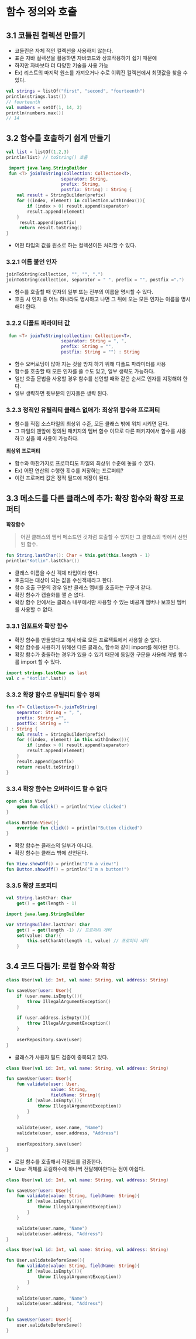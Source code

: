 # 함수 정의와 호출
## 3.1 코틀린 컬렉션 만들기
- 코들린은 자체 적인 컬렉션을 사용하지 않는다.
- 표준 자바 컬렉션을 활용하면 자바코드와 상호작용하기 쉽기 때문에
- 하지만 자바보다 더 다양한 기술을 사용 가능
- Ex) 리스트의 마지막 원소를 가져오거나 수로 이뤄진 컬렉션에서 최댓값을 찾을 수 있다.

```kotlin
val strings = listOf("first", "second", "fourteenth")
println(strings.last())
// fourteenth
val numbers = setOf(1, 14, 2)
println(numbers.max())
// 14
```

## 3.2 함수를 호출하기 쉽게 만들기
```kotlin
val list = listOf(1,2,3)
println(list) // toString() 호출
```

```kotlin
 import java.lang.StringBuilder
 fun <T> joinToString(collection: Collection<T>,
                     separator: String,
                     prefix: String,
                     postfix: String) : String {
    val result = StringBuilder(prefix)
    for ((index, element) in collection.withIndex()){
        if (index > 0) result.append(separator)
        result.append(element)
    }
     result.append(postfix)
     return result.toString()
}
```
- 어떤 타입의 값을 원소로 하는 컬렉션이든 처리할 수 있다.

### 3.2.1 이름 붙인 인자
```kotlin
joinToString(collection, "", "", ".")
joinToString(collection, separator = " ", prefix = "", postfix =".")
```
- 함수를 호출할 때 인자의 일부 또는 전부의 이름을 명시할 수 있다.
- 호출 시 인자 중 어느 하나라도 명시하고 나면 그 뒤에 오는 모든 인자는 이름을 명시해야 한다.

### 3.2.2 디폴트 파라미터 값
```kotlin
 fun <T> joinToString(collection: Collection<T>,
                     separator: String = ", ",
                     prefix: String = "",
                     postfix: String = "") : String
```
- 함수 오버로딩이 많아 지는 것을 방지 하기 위해 디폴드 파라미터를 사용
- 함수를 호출할 때 모든 인자를 쓸 수도 있고, 일부 생략도 가능하다.
- 일반 호출 문법을 사용할 경우 함수를 선언할 때와 같은 순서로 인자를 지정해야 한다.
- 일부 생략하면 뒷부분의 인자들은 생략 된다.

### 3.2.3 정적인 유틸리티 클래스 없애기: 최상위 함수와 프로퍼티
- 함수를 직접 소스파일의 최상위 수준, 모든 클래스 밖에 위치 시키면 된다.
- 그 파일의 맨앞에 정의된 패키지의 멤버 함수 이므로 다른 패키지에서 함수를 사용 하고 싶을 때 사용이 가능하다.

**최상위 프로퍼티**
- 함수와 마찬가지로 프로퍼티도 파일의 최상위 수준에 놓을 수 있다.
- Ex) 어떤 연산의 수행한 횟수를 저장하는 프로퍼티?
- 이런 프로퍼티 값은 정적 필드에 저장이 된다.

## 3.3 메소드를 다른 클래스에 추가: 확장 함수와 확장 프로퍼티
**확장함수**
> 어떤 클래스의 멤버 메소드인 것처럼 호출할 수 있지만 그 클래스의 밖에서 선언된 함수.

```kotlin
fun String.lastChar(): Char = this.get(this.length - 1)
println("Kotlin".lastChar())
```

- 클래스 이름을 수신 객체 타입이라 한다.
- 호출되는 대상이 되는 값을 수신객체라고 한다.
- 함수 호출 구문의 경우 일반 클래스 멤버를 호출하는 구문과 같다.
- 확장 함수가 캡슐화를 깰 순 없다.
- 확장 함수 안에서는 클래스 내부에서만 사용할 수 있는 비공개 멤버나 보호된 멤버를 사용할 수 없다.

### 3.3.1 임포트와 확장 함수
- 확장 함수를 만들었다고 해서 바로 모든 프로젝트에서 사용할 순 없다.
- 확장 함수를 사용하기 위해선 다른 클래스, 함수와 같이 import를 해야만 한다.
- 확장 함수가 충돌하는 경우가 있을 수 있기 때문에 동일한 구문을 사용해 개별 함수를 import 할 수 있다.

```kotlin
import strings.lastChar as last
val c = "Kotlin".last()
```

### 3.3.2 확장 함수로 유틸리티 함수 정의
```kotlin
fun <T> Collection<T>.joinToString(
    separator: String = ", ",
    prefix: String ="",
    postfix: String = ""
) : String {
    val result = StringBuilder(prefix)
    for ((index, element) in this.withIndex()){
        if (index > 0) result.append(separator)
        result.append(element)
    }
    result.append(postfix)
    return result.toString()
}
```
### 3.3.4 확장 함수는 오버라이드 할 수 없다
```kotlin
open class View{
    open fun click() = println("View clicked")
}

class Button:View(){
    override fun click() = println("Button clicked")
}
```
- 확장 함수는 클래스의 일부가 아니다.
- 확장 함수는 클래스 밖에 선언된다.

```kotlin
fun View.showOff() = println("I'm a view!")
fun Button.showOff() = println("I'm a button!")
```

### 3.3.5 확장 프로퍼티
```kotlin
val String.lastChar: Char
    get() = get(length - 1)
```

```kotlin
import java.lang.StringBuilder

var StringBuilder.lastChar: Char
    get() = get(length -1) // 프로퍼티 게터
    set(value: Char){
        this.setCharAt(length -1, value) // 프로퍼티 세터
    }
```
## 3.4 코드 다듬기: 로컬 함수와 확장
```kotlin
class User(val id: Int, val name: String, val address: String)

fun saveUser(user: User){
    if (user.name.isEmpty()){
        throw IllegalArgumentException()
    }
    
    if (user.address.isEmpty()){
        throw IllegalArgumentException()
    }
    
    userRepository.save(user)
}
```
- 클래스가 사용자 필드 검증이 중복되고 있다.

```kotlin
class User(val id: Int, val name: String, val address: String)

fun saveUser(user: User){
    fun validate(user: User,
                 value: String,
                 fieldName: String){
        if (value.isEmpty()){
            throw IllegalArgumentException()
        }
    }
    
    validate(user, user.name, "Name")
    validate(user, user.address, "Address")
    
    userRepository.save(user)
}
```
- 로컬 함수를 호출해서 각필드를 검증한다.
- User 객체를 로컬하수에 하나씩 전달해야한다는 점이 아쉽다.

```kotlin
class User(val id: Int, val name: String, val address: String)

fun saveUser(user: User){
    fun validate(value: String, fieldName: String){
        if (value.isEmpty()){
            throw IllegalArgumentException()
        }
    }

    validate(user.name, "Name")
    validate(user.address, "Address")
}
```

```kotlin
class User(val id: Int, val name: String, val address: String)

fun User.validateBeforeSave(){
    fun validate(value: String, fieldName: String){
        if (value.isEmpty()){
            throw IllegalArgumentException()
        }
    }

    validate(user.name, "Name")
    validate(user.address, "Address")
}

fun saveUser(user: User){
    user.validateBeforeSave()
}
```